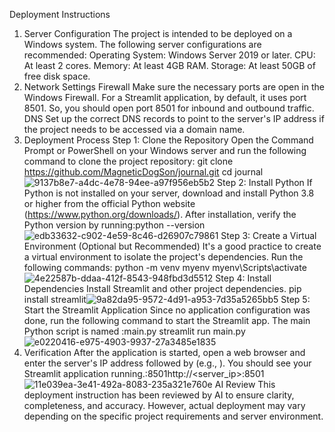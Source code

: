 Deployment Instructions
1. Server Configuration
The project is intended to be deployed on a Windows system. The following server configurations are recommended:
Operating System: Windows Server 2019 or later.
CPU: At least 2 cores.
Memory: At least 4GB RAM.
Storage: At least 50GB of free disk space.
2. Network Settings
Firewall
Make sure the necessary ports are open in the Windows Firewall. For a Streamlit application, by default, it uses port 8501. So, you should open port 8501 for inbound and outbound traffic.
DNS
Set up the correct DNS records to point to the server's IP address if the project needs to be accessed via a domain name.
3. Deployment Process
Step 1: Clone the Repository
Open the Command Prompt or PowerShell on your Windows server and run the following command to clone the project repository:
git clone https://github.com/MagneticDogSon/journal.git
cd journal![9137b8e7-a4dc-4e78-94ee-a97f956eb5b2](https://github.com/user-attachments/assets/6489258c-c2db-46f0-af7a-b6e4a8d87a26)
Step 2: Install Python
If Python is not installed on your server, download and install Python 3.8 or higher from the official Python website (https://www.python.org/downloads/). After installation, verify the Python version by running:python --version![edb33632-c902-4e59-8c46-d26907c79861](https://github.com/user-attachments/assets/10b8d058-1e65-4a50-bcee-d22e72fe3aa4)
Step 3: Create a Virtual Environment (Optional but Recommended)
It's a good practice to create a virtual environment to isolate the project's dependencies. Run the following commands:
python -m venv myenv
myenv\Scripts\activate![4e22587b-ddaa-412f-8543-948fbd3d5512](https://github.com/user-attachments/assets/43612fa7-45e8-4c3a-b2f6-4668d78babab)
Step 4: Install Dependencies
Install Streamlit and other project dependencies.
pip install streamlit![9a82da95-9572-4d91-a953-7d35a5265bb5](https://github.com/user-attachments/assets/eff090f6-ca94-43ca-b12e-85a2a689dd1d)
Step 5: Start the Streamlit Application
Since no application configuration was done, run the following command to start the Streamlit app. The main Python script is named :main.py
streamlit run main.py![e0220416-e975-4903-9937-27a3485e1835](https://github.com/user-attachments/assets/de84a9e9-f856-4c2d-b2fa-3260b3f0af93)
4. Verification
After the application is started, open a web browser and enter the server's IP address followed by (e.g., ). You should see your Streamlit application running.:8501http://<server_ip>:8501
![11e039ea-3e41-492a-8083-235a321e760e](https://github.com/user-attachments/assets/378c8988-3282-4a1c-b5d0-ee0bd67f63df)
AI Review
This deployment instruction has been reviewed by AI to ensure clarity, completeness, and accuracy. However, actual deployment may vary depending on the specific project requirements and server environment.
<!--by longxuelin -->
